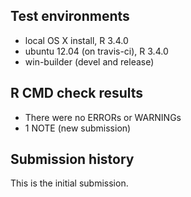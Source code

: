 ## Test environments
* local OS X install, R 3.4.0
* ubuntu 12.04 (on travis-ci), R 3.4.0
* win-builder (devel and release)

## R CMD check results
* There were no ERRORs or WARNINGs
* 1 NOTE (new submission)

## Submission history
This is the initial submission.
